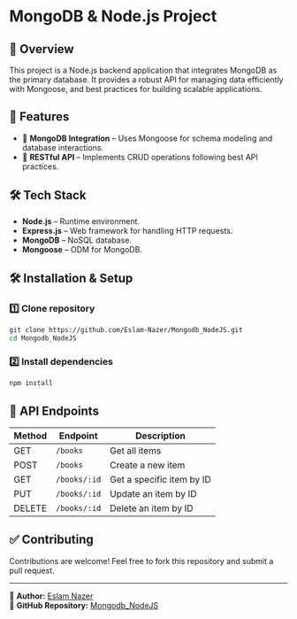 # MongoDB & Node.js Project

## 📌 Overview

This project is a Node.js backend application that integrates MongoDB as the primary database. It provides a robust API for managing data efficiently with Mongoose, and best practices for building scalable applications.

## 🚀 Features

- 🔹 **MongoDB Integration** – Uses Mongoose for schema modeling and database interactions.
- 🔹 **RESTful API** – Implements CRUD operations following best API practices.

## 🛠️ Tech Stack

- **Node.js** – Runtime environment.
- **Express.js** – Web framework for handling HTTP requests.
- **MongoDB** – NoSQL database.
- **Mongoose** – ODM for MongoDB.

## 🛠️ Installation & Setup

### 1️⃣ Clone repository

```bash
git clone https://github.com/Eslam-Nazer/Mongodb_NodeJS.git
cd Mongodb_NodeJS
```

### 2️⃣ Install dependencies

```bash
npm install
```

## 📌 API Endpoints

| Method | Endpoint     | Description               |
| ------ | ------------ | ------------------------- |
| GET    | `/books`     | Get all items             |
| POST   | `/books`     | Create a new item         |
| GET    | `/books/:id` | Get a specific item by ID |
| PUT    | `/books/:id` | Update an item by ID      |
| DELETE | `/books/:id` | Delete an item by ID      |

## ✅ Contributing

Contributions are welcome! Feel free to fork this repository and submit a pull request.

---

🔹 **Author:** [Eslam Nazer](https://github.com/Eslam-Nazer)  
🔹 **GitHub Repository:** [Mongodb_NodeJS](https://github.com/Eslam-Nazer/Mongodb_NodeJS)
